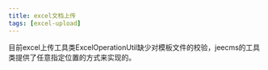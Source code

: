 ```yaml
---
title: excel文档上传
tags: [excel-upload]
---
```


目前excel上传工具类ExcelOperationUtil缺少对模板文件的校验，jeecms的工具类提供了任意指定位置的方式来实现的。